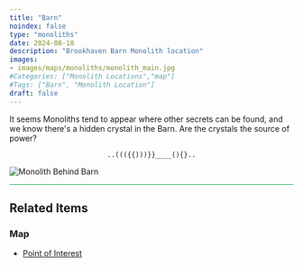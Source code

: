 ```yaml
---
title: "Barn"
noindex: false
type: "monoliths"
date: 2024-08-18
description: "Brookhaven Barn Monolith location"
images:
- images/maps/monoliths/monolith_main.jpg
#Categories: ["Monolith Locations","map"]
#Tags: ["Barn", "Monolith Location"]
draft: false
--- 
```


It seems Monoliths tend to appear where other secrets can be found, and we know there's a hidden crystal in the Barn. Are the crystals the source of power?

<center><span class="copy-to-clipboard" style="align: center"><code class="copy-to-clipboard-code" data-code="..((({{)))}}____(){}..">..((({{)))}}____(){}..</code></span></center>

![Monolith Behind Barn](/images/maps/monoliths/monolith_main.jpg?width=400px)

<hr style="background-color: #28b44c" size=8>

## Related Items

### Map

- [Point of Interest](/map/poi/barn/)